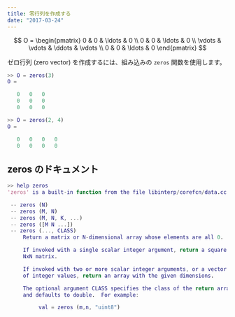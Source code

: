 ```yaml
---
title: 零行列を作成する
date: "2017-03-24"
---
```


$$
  O = \begin{pmatrix}
    0 & 0 & \ldots & 0 \\
    0 & 0 & \ldots & 0 \\
    \vdots & \vdots & \ddots & \vdots \\
    0 & 0 & \ldots & 0
  \end{pmatrix}
$$

ゼロ行列 (zero vector) を作成するには、組み込みの `zeros` 関数を使用します。

~~~ matlab
>> O = zeros(3)
O =

   0   0   0
   0   0   0
   0   0   0

>> O = zeros(2, 4)
O =

   0   0   0   0
   0   0   0   0
~~~

zeros のドキュメント
----

~~~ matlab
>> help zeros
'zeros' is a built-in function from the file libinterp/corefcn/data.cc

 -- zeros (N)
 -- zeros (M, N)
 -- zeros (M, N, K, ...)
 -- zeros ([M N ...])
 -- zeros (..., CLASS)
     Return a matrix or N-dimensional array whose elements are all 0.

     If invoked with a single scalar integer argument, return a square
     NxN matrix.

     If invoked with two or more scalar integer arguments, or a vector
     of integer values, return an array with the given dimensions.

     The optional argument CLASS specifies the class of the return array
     and defaults to double.  For example:

          val = zeros (m,n, "uint8")
~~~

